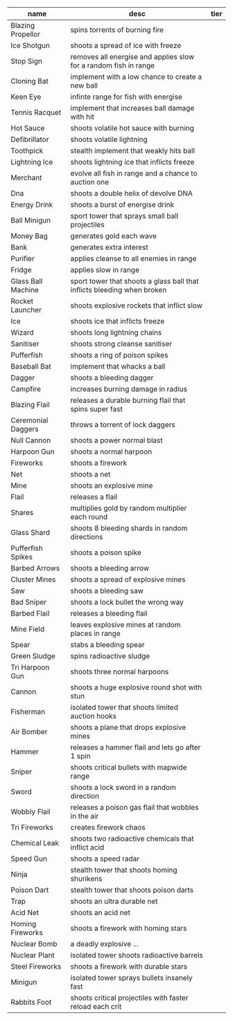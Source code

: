 name | desc | tier
--- | --- | ---
Blazing Propellor | spins torrents of burning fire |
Ice Shotgun | shoots a spread of ice with freeze |
Stop Sign | removes all energise and applies slow for a random fish in range |
Cloning Bat | implement with a low chance to create a new ball |
Keen Eye | infinte range for fish with energise |
Tennis Racquet | implement that increases ball damage with hit |
Hot Sauce | shoots volatile hot sauce with burning |
Defibrillator | shoots volatile lightning |
Toothpick | stealth implement that weakly hits ball |
Lightning Ice | shoots lightning ice that inflicts freeze |
Merchant | evolve all fish in range and a chance to auction one |
Dna | shoots a double helix of devolve DNA |
Energy Drink | shoots a burst of energise drink |
Ball Minigun | sport tower that sprays small ball projectiles |
Money Bag | generates gold each wave |
Bank | generates extra interest |
Purifier | applies cleanse to all enemies in range |
Fridge | applies slow in range |
Glass Ball Machine | sport tower that shoots a glass ball that inflicts bleeding when broken |
Rocket Launcher | shoots explosive rockets that inflict slow |
Ice | shoots ice that inflicts freeze |
Wizard | shoots long lightning chains |
Sanitiser | shoots strong cleanse sanitiser |
Pufferfish | shoots a ring of poison spikes |
Baseball Bat | implement that whacks a ball |
Dagger | shoots a bleeding dagger |
Campfire | increases burning damage in radius |
Blazing Flail | releases a durable burning flail that spins super fast |
Ceremonial Daggers | throws a torrent of lock daggers |
Null Cannon | shoots a power normal blast |
Harpoon Gun | shoots a normal harpoon |
Fireworks | shoots a firework |
Net | shoots a net |
Mine | shoots an explosive mine |
Flail | releases a flail |
Shares | multiplies gold by random multiplier each round |
Glass Shard | shoots 8 bleeding shards in random directions |
Pufferfish Spikes | shoots a poison spike |
Barbed Arrows | shoots a bleeding arrow |
Cluster Mines | shoots a spread of explosive mines |
Saw | shoots a bleeding saw |
Bad Sniper | shoots a lock bullet the wrong way |
Barbed Flail | releases a bleeding flail |
Mine Field | leaves explosive mines at random places in range |
Spear | stabs a bleeding spear |
Green Sludge | spins radioactive sludge |
Tri Harpoon Gun | shoots three normal harpoons |
Cannon | shoots a huge explosive round shot with stun |
Fisherman | isolated tower that shoots limited auction hooks |
Air Bomber | shoots a plane that drops explosive mines |
Hammer | releases a hammer flail and lets go after 1 spin |
Sniper | shoots critical bullets with mapwide range |
Sword | shoots a lock sword in a random direction |
Wobbly Flail | releases a poison gas flail that wobbles in the air |
Tri Fireworks | creates firework chaos |
Chemical Leak | shoots two radioactive chemicals that inflict acid |
Speed Gun | shoots a speed radar |
Ninja | stealth tower that shoots homing shurikens |
Poison Dart | stealth tower that shoots poison darts |
Trap | shoots an ultra durable net |
Acid Net | shoots an acid net |
Homing Fireworks | shoots a firework with homing stars |
Nuclear Bomb | a deadly explosive ... |
Nuclear Plant | isolated tower shoots radioactive barrels |
Steel Fireworks | shoots a firework with durable stars |
Minigun | isolated tower sprays bullets insanely fast |
Rabbits Foot | shoots critical projectiles with faster reload each crit |
